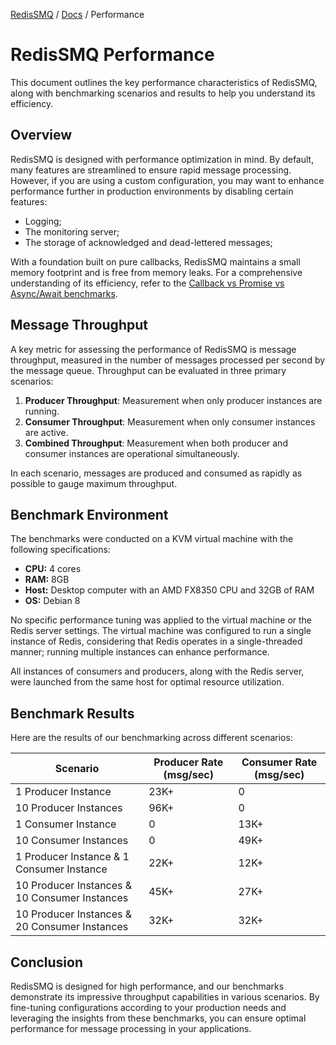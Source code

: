 [RedisSMQ](../README.md) / [Docs](README.md) / Performance

# RedisSMQ Performance

This document outlines the key performance characteristics of RedisSMQ, along with benchmarking scenarios and results
to help you understand its efficiency.

## Overview

RedisSMQ is designed with performance optimization in mind. By default, many features are streamlined to ensure rapid
message processing. However, if you are using a custom configuration, you may want to enhance performance further in
production environments by disabling certain features:

- Logging;
- The monitoring server;
- The storage of acknowledged and dead-lettered messages;

With a foundation built on pure callbacks, RedisSMQ maintains a small memory footprint and is free from memory leaks.
For a comprehensive understanding of its efficiency, refer to the
[Callback vs Promise vs Async/Await benchmarks](https://gist.github.com/weyoss/24f9ecbda175d943a48cb7ec38bde821).

## Message Throughput

A key metric for assessing the performance of RedisSMQ is message throughput, measured in the number of messages processed per second by the message queue. Throughput can be evaluated in three primary scenarios:

1. **Producer Throughput**: Measurement when only producer instances are running.
2. **Consumer Throughput**: Measurement when only consumer instances are active.
3. **Combined Throughput**: Measurement when both producer and consumer instances are operational simultaneously.

In each scenario, messages are produced and consumed as rapidly as possible to gauge maximum throughput.

## Benchmark Environment

The benchmarks were conducted on a KVM virtual machine with the following specifications:

- **CPU:** 4 cores
- **RAM:** 8GB
- **Host:** Desktop computer with an AMD FX8350 CPU and 32GB of RAM
- **OS:** Debian 8

No specific performance tuning was applied to the virtual machine or the Redis server settings. The virtual machine was configured to run a single instance of Redis, considering that Redis operates in a single-threaded manner; running multiple instances can enhance performance.

All instances of consumers and producers, along with the Redis server, were launched from the same host for optimal resource utilization.

## Benchmark Results

Here are the results of our benchmarking across different scenarios:

| **Scenario**                                  | **Producer Rate (msg/sec)** | **Consumer Rate (msg/sec)** |
| --------------------------------------------- | --------------------------- | --------------------------- |
| 1 Producer Instance                           | 23K+                        | 0                           |
| 10 Producer Instances                         | 96K+                        | 0                           |
| 1 Consumer Instance                           | 0                           | 13K+                        |
| 10 Consumer Instances                         | 0                           | 49K+                        |
| 1 Producer Instance & 1 Consumer Instance     | 22K+                        | 12K+                        |
| 10 Producer Instances & 10 Consumer Instances | 45K+                        | 27K+                        |
| 10 Producer Instances & 20 Consumer Instances | 32K+                        | 32K+                        |

## Conclusion

RedisSMQ is designed for high performance, and our benchmarks demonstrate its impressive throughput capabilities in
various scenarios. By fine-tuning configurations according to your production needs and leveraging the insights from
these benchmarks, you can ensure optimal performance for message processing in your applications.
